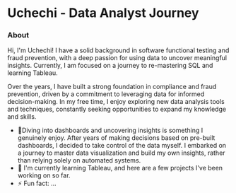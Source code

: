 # Uchechi  - Data Analyst Journey

### About 
Hi, I'm Uchechi! I have a solid background in software functional testing and fraud prevention, with a deep passion for using data to uncover meaningful insights. Currently, I am focused on a journey to re-mastering SQL and learning Tableau.

Over the years, I have built a strong foundation in compliance and fraud prevention, driven by a commitment to leveraging data for informed decision-making. In my free time, I enjoy exploring new data analysis tools and techniques, constantly seeking opportunities to expand my knowledge and skills.

- 👀Diving into dashboards and uncovering insights is something I genuinely enjoy. After years of making decisions based on pre-built dashboards, I decided to take control of the data myself. I embarked on a journey to master data visualization and build my own insights, rather than relying solely on automated systems.
- 🌱 I'm currently learning Tableau, and here are a few projects I've been working on so far.
- ⚡ Fun fact: ...

<!---
Uchechi-A/Uchechi-A is a ✨ special ✨ repository because its `README.md` (this file) appears on your GitHub profile.
You can click the Preview link to take a look at your changes.
--->
